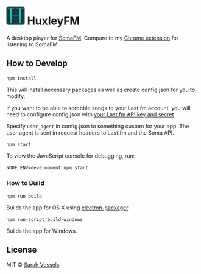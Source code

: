 # ![logo](https://raw.githubusercontent.com/cheshire137/huxleyfm/master/images/icon48.png) HuxleyFM

A desktop player for [SomaFM](http://somafm.com/). Compare to my [Chrome extension](https://github.com/cheshire137/soma-chrome) for listening to SomaFM.

## How to Develop

    npm install

This will install necessary packages as well as create config.json for you to modify.

If you want to be able to scrobble songs to your Last.fm account, you will need to configure config.json with [your Last.fm API key and secret](http://www.last.fm/api/account/create).

Specify `user_agent` in config.json to something custom for your app. The user agent is sent in request headers to Last.fm and the Soma API.

    npm start

To view the JavaScript console for debugging, run:

    NODE_ENV=development npm start

### How to Build

    npm run build

Builds the app for OS X using [electron-packager](https://github.com/electron-userland/electron-packager).

    npm run-script build-windows

Builds the app for Windows.

## License

MIT © [Sarah Vessels](http://3till7.net)
